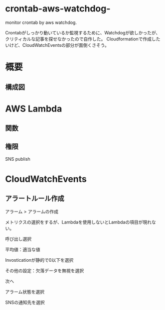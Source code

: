 # crontab-aws-watchdog-
monitor crontab by aws watchdog.

Crontabがしっかり動いているか監視するために、Watchdogが欲しかったが、クリティカルな記事を探せなかったので自作した。
Cloudformationで作成したいけど、CloudWatchEventsの部分が面倒くさそう。

# 概要

## 構成図

# AWS Lambda

## 関数

## 権限

SNS publish

# CloudWatchEvents

## アラートルール作成

アラーム > アラームの作成

メトリクスの選択をするが、Lambdaを使用しないとLambdaの項目が現れない。

呼び出し選択

平均値：適当な値

Invosticationが静的で0以下を選択

その他の設定：欠落データを無視を選択

次へ

アラーム状態を選択

SNSの通知先を選択
